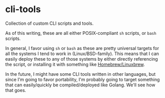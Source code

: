 # cli-tools
Collection of custom CLI scripts and tools.

As of this writing, these are all either POSIX-compliant `sh` scripts, or `bash` scripts.

In general, I favor using `sh` or `bash` as these are pretty universal targets for all
the systems I tend to work in (Linux/BSD-family). This means that I can easily deploy
these to any of those systems by either directly referencing the script, or installing
it with something like [Homebrew/Linuxbrew](https://github.com/andres-rojas/homebrew-keg).

In the future, I might have some CLI tools written in other languages, but since I'm
going to favor portability, I'm probably going to target something that can easily/quickly
be compiled/deployed like Golang. We'll see how that goes.
